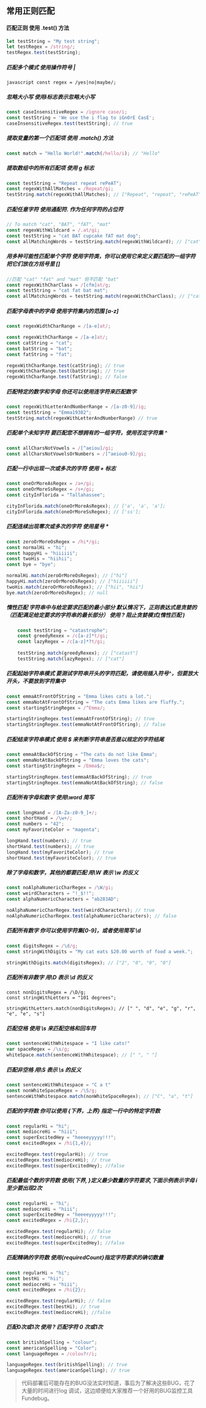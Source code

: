 ## 常用正则匹配
#### 匹配正则 使用 .test() 方法
``` javascript
let testString = "My test string";
let testRegex = /string/;
testRegex.test(testString);
```

##### 匹配多个模式 使用操作符号 |
``` 
javascript const regex = /yes|no|maybe/;
```
##### 忽略大小写 使用i标志表示忽略大小写
``` javascript
const caseInsensitiveRegex = /ignore case/i;
const testString = 'We use the i flag to iGnOrE CasE';
caseInsensitiveRegex.test(testString); // true
```
##### 提取变量的第一个匹配项 使用 .match() 方法
``` javascript
const match = "Hello World!".match(/hello/i); // "Hello"  
```
##### 提取数组中的所有匹配项 使用 g 标志
``` javascript
const testString = "Repeat repeat rePeAT";
const regexWithAllMatches = /Repeat/gi;
testString.match(regexWithAllMatches); // ["Repeat", "repeat", "rePeAT"]   
```
##### 匹配任意字符 使用通配符. 作为任何字符的占位符
``` javascript
// To match "cat", "BAT", "fAT", "mat"
const regexWithWildcard = /.at/gi;
const testString = "cat BAT cupcake fAT mat dog";
const allMatchingWords = testString.match(regexWithWildcard); // ["cat", "BAT", "fAT", "mat"]    
```
##### 用多种可能性匹配单个字符 使用字符类，你可以使用它来定义要匹配的一组字符 把它们放在方括号里 []
``` javascript
//匹配 "cat" "fat" and "mat" 但不匹配 "bat"
const regexWithCharClass = /[cfm]at/g;
const testString = "cat fat bat mat";
const allMatchingWords = testString.match(regexWithCharClass); // ["cat", "fat", "mat"]  
```
#####  匹配字母表中的字母 使用字符集内的范围 [a-z]
``` javascript
const regexWidthCharRange = /[a-e]at/;

const regexWithCharRange = /[a-e]at/;
const catString = "cat";
const batString = "bat";
const fatString = "fat";

regexWithCharRange.test(catString); // true
regexWithCharRange.test(batString); // true
regexWithCharRange.test(fatString); // false
```
##### 匹配特定的数字和字母   你还可以使用连字符来匹配数字
``` javascript
const regexWithLetterAndNumberRange = /[a-z0-9]/ig;
const testString = "Emma19382";
testString.match(regexWithLetterAndNumberRange) // true
```

##### 匹配单个未知字符 要匹配您不想拥有的一组字符，使用否定字符集 ^
``` javascript
const allCharsNotVowels = /[^aeiou]/gi;
const allCharsNotVowelsOrNumbers = /[^aeiou0-9]/gi;
```
##### 匹配一行中出现一次或多次的字符 使用 + 标志
``` javascript
const oneOrMoreAsRegex = /a+/gi;
const oneOrMoreSsRegex = /s+/gi;
const cityInFlorida = "Tallahassee";

cityInFlorida.match(oneOrMoreAsRegex); // ['a', 'a', 'a'];
cityInFlorida.match(oneOrMoreSsRegex); // ['ss'];   
```
##### 匹配连续出现零次或多次的字符 使用星号 *
``` javascript
const zeroOrMoreOsRegex = /hi*/gi;
const normalHi = "hi";
const happyHi = "hiiiiii";
const twoHis = "hiihii";
const bye = "bye";

normalHi.match(zeroOrMoreOsRegex); // ["hi"]
happyHi.match(zeroOrMoreOsRegex); // ["hiiiiii"]
twoHis.match(zeroOrMoreOsRegex); // ["hii", "hii"]
bye.match(zeroOrMoreOsRegex); // null
```
##### 惰性匹配 字符串中与给定要求匹配的最小部分 默认情况下，正则表达式是贪婪的（匹配满足给定要求的字符串的最长部分） 使用 ? 阻止贪婪模式(惰性匹配 )
``` javascript
    const testString = "catastrophe";
    const greedyRexex = /c[a-z]*t/gi;
    const lazyRegex = /c[a-z]*?t/gi;
    
    testString.match(greedyRexex); // ["catast"]
    testString.match(lazyRegex); // ["cat"]   
```
##### 匹配起始字符串模式 要测试字符串开头的字符匹配，请使用插入符号^，但要放大开头，不要放到字符集中
``` javascript
const emmaAtFrontOfString = "Emma likes cats a lot.";
const emmaNotAtFrontOfString = "The cats Emma likes are fluffy.";
const startingStringRegex = /^Emma/;

startingStringRegex.test(emmaAtFrontOfString); // true
startingStringRegex.test(emmaNotAtFrontOfString); // false    
```
##### 匹配结束字符串模式 使用 $ 来判断字符串是否是以规定的字符结尾
``` javascript
const emmaAtBackOfString = "The cats do not like Emma";
const emmaNotAtBackOfString = "Emma loves the cats";
const startingStringRegex = /Emma$/;

startingStringRegex.test(emmaAtBackOfString); // true
startingStringRegex.test(emmaNotAtBackOfString); // false    
```
##### 匹配所有字母和数字 使用\word 简写
``` javascript
const longHand = /[A-Za-z0-9_]+/;
const shortHand = /\w+/;
const numbers = "42";
const myFavoriteColor = "magenta";

longHand.test(numbers); // true
shortHand.test(numbers); // true
longHand.test(myFavoriteColor); // true
shortHand.test(myFavoriteColor); // true
```
##### 除了字母和数字，其他的都要匹配 用\W 表示 \w 的反义
``` javascript
const noAlphaNumericCharRegex = /\W/gi;
const weirdCharacters = "!_$!!";
const alphaNumericCharacters = "ab283AD";

noAlphaNumericCharRegex.test(weirdCharacters); // true
noAlphaNumericCharRegex.test(alphaNumericCharacters); // false
```
##### 匹配所有数字 你可以使用字符集[0-9]，或者使用简写 \d
``` javascript
const digitsRegex = /\d/g;
const stringWithDigits = "My cat eats $20.00 worth of food a week.";

stringWithDigits.match(digitsRegex); // ["2", "0", "0", "0"]
```
##### 匹配所有非数字 用\D 表示 \d 的反义
```
const nonDigitsRegex = /\D/g;
const stringWithLetters = "101 degrees";

stringWithLetters.match(nonDigitsRegex); // [" ", "d", "e", "g", "r", "e", "e", "s"]
```
##### 匹配空格 使用 \s 来匹配空格和回车符
``` javascript
const sentenceWithWhitespace = "I like cats!"
var spaceRegex = /\s/g;
whiteSpace.match(sentenceWithWhitespace); // [" ", " "]
```

##### 匹配非空格 用\S 表示 \s 的反义
``` javascript
const sentenceWithWhitespace = "C a t"
const nonWhiteSpaceRegex = /\S/g;
sentenceWithWhitespace.match(nonWhiteSpaceRegex); // ["C", "a", "t"]
```
##### 匹配的字符数 你可以使用 {下界，上界} 指定一行中的特定字符数
``` javascript
const regularHi = "hi";
const mediocreHi = "hiii";
const superExcitedHey = "heeeeyyyyy!!!";
const excitedRegex = /hi{1,4}/;

excitedRegex.test(regularHi); // true
excitedRegex.test(mediocreHi); // true
excitedRegex.test(superExcitedHey); //false
```
##### 匹配最低个数的字符数 使用{下界, }定义最少数量的字符要求,下面示例表示字母 i 至少要出现2次
``` javascript
const regularHi = "hi";
const mediocreHi = "hiii";
const superExcitedHey = "heeeeyyyyy!!!";
const excitedRegex = /hi{2,}/;

excitedRegex.test(regularHi); // false
excitedRegex.test(mediocreHi); // true
excitedRegex.test(superExcitedHey); //false
```
##### 匹配精确的字符数 使用{requiredCount}指定字符要求的确切数量

``` javascript
const regularHi = "hi";
const bestHi = "hii";
const mediocreHi = "hiii";
const excitedRegex = /hi{2}/;

excitedRegex.test(regularHi); // false
excitedRegex.test(bestHi); // true
excitedRegex.test(mediocreHi); //false
```
##### 匹配0次或1次 使用 ? 匹配字符 0 次或1次
``` javascript
const britishSpelling = "colour";
const americanSpelling = "Color";
const languageRegex = /colou?r/i;

languageRegex.test(britishSpelling); // true
languageRegex.test(americanSpelling); // true
```
> 代码部署后可能存在的BUG没法实时知道，事后为了解决这些BUG，花了大量的时间进行log 调试，这边顺便给大家推荐一个好用的BUG监控工具 Fundebug。